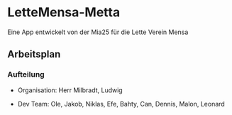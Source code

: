 # LetteMensa-Metta

Eine App entwickelt von der Mia25 für die Lette Verein Mensa

## Arbeitsplan

### Aufteilung

- Organisation: Herr Milbradt, Ludwig

- Dev Team: Ole, Jakob, Niklas, Efe, Bahty, Can, Dennis, Malon, Leonard
